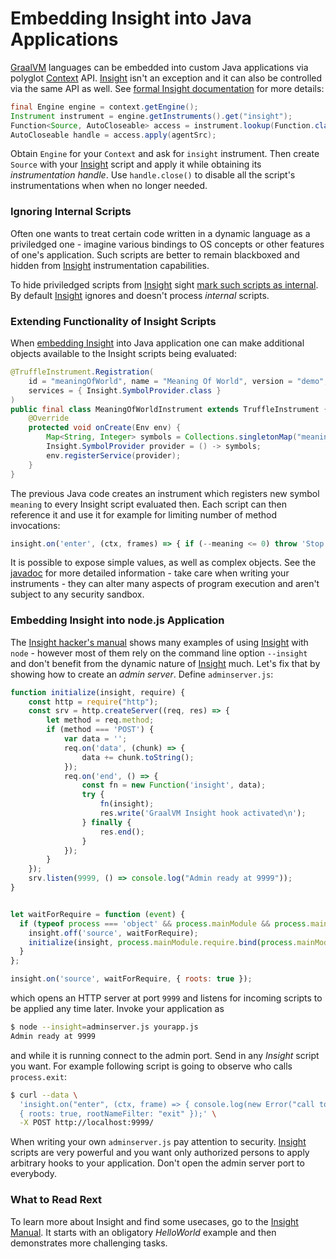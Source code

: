 # Embedding Insight into Java Applications

[GraalVM](http://graalvm.org) languages can be embedded into custom Java applications via polyglot
[Context](https://www.graalvm.org/sdk/javadoc/org/graalvm/polyglot/Context.html) API.
[Insight](Insight-Manual.md) isn't an exception and it can also be
controlled via the same API as well. See
[formal Insight documentation](https://www.graalvm.org/tools/javadoc/org/graalvm/tools/insight/Insight.html)
for more details:

```java
final Engine engine = context.getEngine();
Instrument instrument = engine.getInstruments().get("insight");
Function<Source, AutoCloseable> access = instrument.lookup(Function.class);
AutoCloseable handle = access.apply(agentSrc);
```

Obtain `Engine` for your `Context` and ask for `insight` instrument. Then create
`Source` with your [Insight](Insight-Manual.md) script and apply it while obtaining
its *instrumentation handle*. Use `handle.close()` to disable all the script's
instrumentations when when no longer needed.

### Ignoring Internal Scripts

Often one wants to treat certain code written in a dynamic language as a
priviledged one - imagine various bindings to OS concepts or other features
of one's application. Such scripts are better to remain blackboxed and hidden
from [Insight](Insight-Manual.md) instrumentation capabilities.

To hide priviledged scripts from [Insight](Insight.md) sight
[mark such scripts as internal](https://www.graalvm.org/sdk/javadoc/org/graalvm/polyglot/Source.Builder.html#internal-boolean-). By default [Insight](Insight.md) ignores and doesn't process *internal* scripts.

### Extending Functionality of Insight Scripts

When [embedding Insight](Insight-Embedding.md#Embedding_Insight_into_Java_Application) into
Java application one can make additional objects available to the Insight
scripts being evaluated:

```java
@TruffleInstrument.Registration(
    id = "meaningOfWorld", name = "Meaning Of World", version = "demo",
    services = { Insight.SymbolProvider.class }
)
public final class MeaningOfWorldInstrument extends TruffleInstrument {
    @Override
    protected void onCreate(Env env) {
        Map<String, Integer> symbols = Collections.singletonMap("meaning", 42);
        Insight.SymbolProvider provider = () -> symbols;
        env.registerService(provider);
    }
}
```

The previous Java code creates an instrument which registers new symbol `meaning`
to every Insight script evaluated then. Each script can then reference it and use it for example
for limiting number of method invocations:

```js
insight.on('enter', (ctx, frames) => { if (--meaning <= 0) throw 'Stop!' }, { roots : true });
```

It is possible to expose simple values, as well as complex objects. See the
[javadoc](https://www.graalvm.org/tools/javadoc/org/graalvm/tools/insight/Insight.SymbolProvider.html)
for more detailed information - take care when writing your instruments - they
can alter many aspects of program execution and aren't subject to any security
sandbox.

### Embedding Insight into node.js Application

The [Insight hacker's manual](Insight-Manual.md) shows many examples of using
[Insight](Insight.md) with `node` - however most of them rely on the command
line option `--insight` and don't benefit from the dynamic nature of
[Insight](Insight.md) much. Let's fix that by showing how to create an
*admin server*. Define `adminserver.js`:

```js
function initialize(insight, require) {
    const http = require("http");
    const srv = http.createServer((req, res) => {
        let method = req.method;
        if (method === 'POST') {
            var data = '';
            req.on('data', (chunk) => {
                data += chunk.toString();
            });
            req.on('end', () => {
                const fn = new Function('insight', data);
                try {
                    fn(insight);
                    res.write('GraalVM Insight hook activated\n');
                } finally {
                    res.end();
                }
            });
        }
    });
    srv.listen(9999, () => console.log("Admin ready at 9999"));
}


let waitForRequire = function (event) {
  if (typeof process === 'object' && process.mainModule && process.mainModule.require) {
    insight.off('source', waitForRequire);
    initialize(insight, process.mainModule.require.bind(process.mainModule));
  }
};

insight.on('source', waitForRequire, { roots: true });
```

which opens an HTTP server at port `9999` and listens for incoming scripts to
be applied any time later. Invoke your application as

```bash
$ node --insight=adminserver.js yourapp.js
Admin ready at 9999
```

and while it is running connect to the admin port. Send in any *Insight* script you want.
For example following script is going to observe who calls `process.exit`:

```bash
$ curl --data \
  'insight.on("enter", (ctx, frame) => { console.log(new Error("call to exit").stack); }, \
  { roots: true, rootNameFilter: "exit" });' \
  -X POST http://localhost:9999/
```

When writing your own `adminserver.js` pay attention to security. [Insight](Insight.md)
scripts are very powerful and you want only authorized persons to apply arbitrary
hooks to your application. Don't open the admin server port to everybody.

### What to Read Rext

To learn more about Insight and find some usecases, go to the [Insight Manual](Insight-Manual.md).
It starts with an obligatory _HelloWorld_ example and then demonstrates more challenging tasks.
